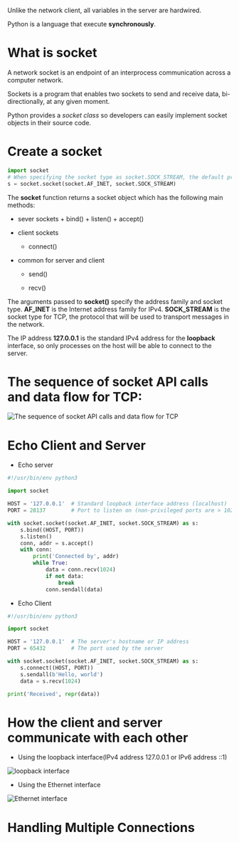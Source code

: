Unlike the network client, all variables in the server are hardwired.     

Python is a language that execute **synchronously**.    

# What is socket

A network socket is an endpoint of an interprocess communication across a computer network.     

Sockets is a program that enables two sockets to send and receive data, bi-directionally, at any given moment.    

Python provides a *socket class* so developers can easily implement socket objects in their source code.    

# Create a socket

```python
import socket
# When specifying the socket type as socket.SOCK_STREAM, the default protocol that's used is the TCP
s = socket.socket(socket.AF_INET, socket.SOCK_STREAM)
```

The **socket** function returns a socket object which has the following main methods:

+ sever sockets
      + bind()
      + listen()
      + accept()
+ client sockets
    + connect()

+ common for server and client
  + send()

   + recv()

The arguments passed to **socket()** specify the address family and socket type. **AF_INET** is the Internet address family for IPv4. **SOCK_STREAM** is the socket type for TCP, the protocol that will be used to transport messages in the network.      

The IP address **127.0.0.1** is the standard IPv4 address for the **loopback** interface, so only processes on the host will be able to connect to the server.



# The sequence of socket API calls and data flow for TCP:



![The sequence of socket API calls and data flow for TCP](https://files.realpython.com/media/sockets-tcp-flow.1da426797e37.jpg)



# Echo Client and Server

+ Echo server

```python
#!/usr/bin/env python3

import socket

HOST = '127.0.0.1'  # Standard loopback interface address (localhost)
PORT = 28137        # Port to listen on (non-privileged ports are > 1023)

with socket.socket(socket.AF_INET, socket.SOCK_STREAM) as s:
    s.bind((HOST, PORT))
    s.listen()
    conn, addr = s.accept()
    with conn:
        print('Connected by', addr)
        while True:
            data = conn.recv(1024)
            if not data:
                break
            conn.sendall(data)

```

+ Echo Client

```python
#!/usr/bin/env python3

import socket

HOST = '127.0.0.1'  # The server's hostname or IP address
PORT = 65432        # The port used by the server

with socket.socket(socket.AF_INET, socket.SOCK_STREAM) as s:
    s.connect((HOST, PORT))
    s.sendall(b'Hello, world')
    data = s.recv(1024)

print('Received', repr(data))

```



# How the client and server communicate with each other

+ Using the loopback interface(IPv4 address 127.0.0.1 or IPv6 address ::1)

![loopback interface](https://files.realpython.com/media/sockets-loopback-interface.44fa30c53c70.jpg)



+ Using the Ethernet interface

![Ethernet interface](https://files.realpython.com/media/sockets-ethernet-interface.aac312541af5.jpg)



# Handling Multiple Connections

